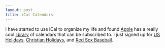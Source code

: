 ```yaml
--- 
layout: post
title: iCal Calendars
---
```

I have started to use iCal to organize my life and found <a href="http://www.apple.com/">Apple</a> has a really cool <a href="http://www.apple.com/ical/library/">library</a> of calendars that can be subscribed to. I just signed up for <a href="http://ical.mac.com/ical/US32Holidays.ics">US Holidays</a>, <a href="http://ical.mac.com/ical/Christian32Holidays.ics">Christian Holidays</a>, and <a href="http://ical.mac.com/ical/Red32Sox.ics">Red Sox Baseball</a>.
